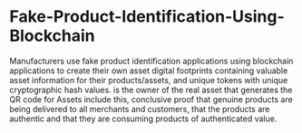 # Fake-Product-Identification-Using-Blockchain
Manufacturers use fake product identification applications using blockchain applications to create their own asset digital footprints containing valuable asset information for their products/assets, and unique tokens with unique cryptographic hash values. is the owner of the real asset that generates the QR code for Assets include this, conclusive proof that genuine products are being delivered to all merchants and customers, that the products are authentic and that they are consuming products of authenticated value. 
